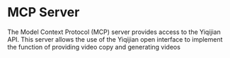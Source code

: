# MCP Server

The Model Context Protocol (MCP) server provides access to the Yiqijian API. This server allows the use of the Yiqijian open interface to implement the function of providing video copy and generating videos
